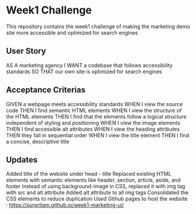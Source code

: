 # Week1 Challenge
This repository contains the week1 challenge of making the marketing demo site more accessible and optimized for search engines

## User Story
AS A marketing agency
I WANT a codebase that follows accessibility standards
SO THAT our own site is optimized for search engines

## Acceptance Criterias
GIVEN a webpage meets accessibility standards
WHEN I view the source code
THEN I find semantic HTML elements
WHEN I view the structure of the HTML elements
THEN I find that the elements follow a logical structure independent of styling and positioning
WHEN I view the image elements
THEN I find accessible alt attributes
WHEN I view the heading attributes
THEN they fall in sequential order
WHEN I view the title element
THEN I find a concise, descriptive title

## Updates
Added title of the website under head - title
Replaced existing HTML elements with semantic elements like header, section, article, aside, and footer
Instead of using background-image in CSS, replaced it with img tag with src and alt attribute
Added alt attribute to all img tags
Consolidated the CSS elements to reduce duplication
Used Github pages to host the website : https://surpritam.github.io/week1-marketing-ui/